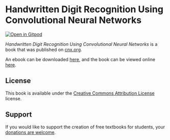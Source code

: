 # Handwritten Digit Recognition Using Convolutional Neural Networks

[![Open in Gitpod](https://gitpod.io/button/open-in-gitpod.svg)](https://gitpod.io/from-referrer/)

_Handwritten Digit Recognition Using Convolutional Neural Networks_ is a book that was published on [cnx.org](https://cnx.org/).

An ebook can be downloaded [here](https://github.com/cnx-user-books/cnxbook-handwritten-digit-recognition-using-convolutional-neural-networks/releases/latest), and the book can be viewed online [here](https://github.com/cnx-user-books/cnxbook-handwritten-digit-recognition-using-convolutional-neural-networks/releases/latest).

## License
This book is available under the [Creative Commons Attribution License](./LICENSE) license.

## Support
If you would like to support the creation of free textbooks for students, your [donations are welcome](https://riceconnect.rice.edu/donation/support-openstax-banner).

